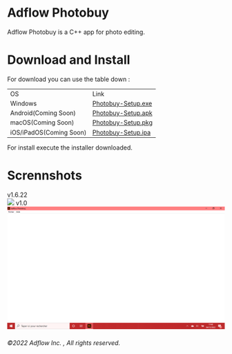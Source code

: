 # Adflow Photobuy
Adflow Photobuy is a C++ app for photo editing.

# Download and Install
For download you can use the table down :
<table>
  <tbody>
    <tr>
      <td>OS</td>
      <td>Link</td>
    </tr>
    <tr>
      <td>Windows</td>
      <td>
        <a href="https://github.com/foxypiratecove37350/Adflow-Photobuy/raw/4dee20803a258f3072edd5814a1407bafd7e6bf6/Adflow%20Photobuy/Photobuy-Setup.exe">
          Photobuy-Setup.exe
        </a>
      </td>
    </tr>
    <tr>
      <td>Android(Coming Soon)</td>
      <td>
        <a href="">
          Photobuy-Setup.apk
        </a>
      </td>
    </tr>
    <tr>
      <td>macOS(Coming Soon)</td>
      <td>
        <a href="">
          Photobuy-Setup.pkg
        </a>
      </td>
    </tr>
    <tr>
      <td>iOS/iPadOS(Coming Soon)</td>
      <td>
        <a href="">
          Photobuy-Setup.ipa
        </a>
      </td>
    </tr>
  </tbody>
</table>
For install execute the installer downloaded.

# Scrennshots
v1.6.22<br>
<img src="https://cdn-icons-png.flaticon.com/512/25/25231.png" width="755px">
v1.0<br>
<img src="https://github.com/foxypiratecove37350/Adflow-Photobuy/blob/master/screen-1.png?raw=true" width="755px">

<h6>©2022 Adflow Inc. , All rights reserved.</h6>
